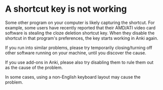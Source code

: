# A shortcut key is not working

Some other program on your computer is likely capturing the shortcut. For example, some users have recently reported that their AMD/ATI video card software is stealing the cloze deletion shortcut key. When they disable the shortcut in that program's preferences, the key starts working in Anki again.

If you run into similar problems, please try temporarily closing/turning off other software running on your machine, until you discover the cause.

If you use add-ons in Anki, please also try disabling them to rule them out as the cause of the problem.

In some cases, using a non-English keyboard layout may cause the problem. 
